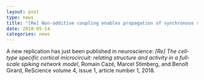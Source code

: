 ```yaml
---
layout: post
type: news
title: "[Re] Non-additive coupling enables propagation of synchronous spiking activity in purely random networks"
date: 2018-05-14
categories: news
---
```


A new replication has just been published in neuroscience: *[Re] The cell-type specific cortical microcircuit: relating structure and activity in a full-scale spiking network model*, Romain Cazé, Marcel Stimberg, and Benoît Girard, ReScience volume 4, issue 1, article number 1, 2018.

